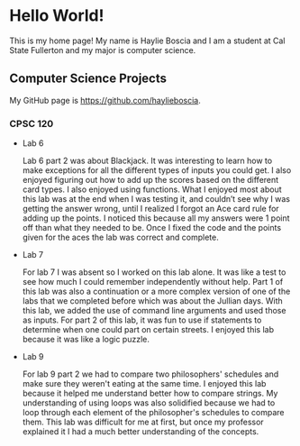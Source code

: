 # Hello World!

This is my home page! My name is Haylie Boscia and I am a student at Cal State Fullerton and my major is computer science.

## Computer Science Projects

My GitHub page is https://github.com/haylieboscia.

### CPSC 120

* Lab 6

    Lab 6 part 2 was about Blackjack. It was interesting to learn how to make exceptions for all the different types of inputs you could get. I also enjoyed figuring out how to add up the scores based on the different card types. I also enjoyed using functions. What I enjoyed most about this lab was at the end when I was testing it, and couldn’t see why I was getting the answer wrong, until I realized I forgot an Ace card rule for adding up the points. I noticed this because all my answers were 1 point off than what they needed to be. Once I fixed the code and the points given for the aces the lab was correct and complete. 

* Lab 7

    For lab 7 I was absent so I worked on this lab alone. It was like a test to see how much I could remember independently without help. Part 1 of this lab was also a continuation or a more complex version of one of the labs that we completed before which was about the Jullian days. With this lab, we added the use of command line arguments and used those as inputs. For part 2 of this lab, it was fun to use if statements to determine when one could part on certain streets. I enjoyed this lab because it was like a logic puzzle.

* Lab 9

    For lab 9 part 2 we had to compare two philosophers' schedules and make sure they weren't eating at the same time. I enjoyed this lab because it helped me understand better how to compare strings. My understanding of using loops was also solidified because we had to loop through each element of the philosopher's schedules to compare them. This lab was difficult for me at first, but once my professor explained it I had a much better understanding of the concepts. 
